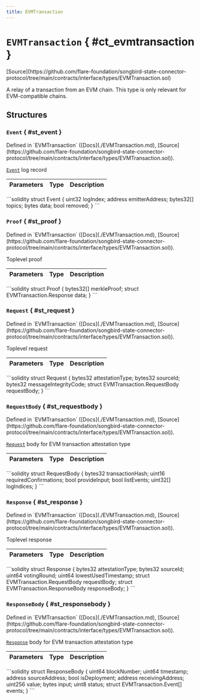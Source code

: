 ```yaml
---
title: EVMTransaction
---
```


<!-- This is an autogenerated file. Do not edit! -->

# `EVMTransaction` { #ct_evmtransaction }

<div class="api-node-source" markdown>
[Source](https://github.com/flare-foundation/songbird-state-connector-protocol/tree/main/contracts/interface/types/EVMTransaction.sol)
</div>

<div class="api-node-internal" markdown>

A relay of a transaction from an EVM chain.
This type is only relevant for EVM-compatible chains.

</div>

<div class="api-node-type" markdown>

## Structures

<div class="api-node" markdown>

### `Event` { #st_event }

<div class="api-node-source" markdown>
Defined in `EVMTransaction` ([Docs](./EVMTransaction.md), [Source](https://github.com/flare-foundation/songbird-state-connector-protocol/tree/main/contracts/interface/types/EVMTransaction.sol)).
</div>

<div class="api-node-internal" markdown>

[`Event`](#st_event) log record

| Parameters | Type | Description |
| ---------- | ---- | ----------- |

</div>
```solidity
struct Event {
  uint32 logIndex;
  address emitterAddress;
  bytes32[] topics;
  bytes data;
  bool removed;
}
```

</div>

<div class="api-node" markdown>

### `Proof` { #st_proof }

<div class="api-node-source" markdown>
Defined in `EVMTransaction` ([Docs](./EVMTransaction.md), [Source](https://github.com/flare-foundation/songbird-state-connector-protocol/tree/main/contracts/interface/types/EVMTransaction.sol)).
</div>

<div class="api-node-internal" markdown>

Toplevel proof

| Parameters | Type | Description |
| ---------- | ---- | ----------- |

</div>
```solidity
struct Proof {
  bytes32[] merkleProof;
  struct EVMTransaction.Response data;
}
```

</div>

<div class="api-node" markdown>

### `Request` { #st_request }

<div class="api-node-source" markdown>
Defined in `EVMTransaction` ([Docs](./EVMTransaction.md), [Source](https://github.com/flare-foundation/songbird-state-connector-protocol/tree/main/contracts/interface/types/EVMTransaction.sol)).
</div>

<div class="api-node-internal" markdown>

Toplevel request

| Parameters | Type | Description |
| ---------- | ---- | ----------- |

</div>
```solidity
struct Request {
  bytes32 attestationType;
  bytes32 sourceId;
  bytes32 messageIntegrityCode;
  struct EVMTransaction.RequestBody requestBody;
}
```

</div>

<div class="api-node" markdown>

### `RequestBody` { #st_requestbody }

<div class="api-node-source" markdown>
Defined in `EVMTransaction` ([Docs](./EVMTransaction.md), [Source](https://github.com/flare-foundation/songbird-state-connector-protocol/tree/main/contracts/interface/types/EVMTransaction.sol)).
</div>

<div class="api-node-internal" markdown>

[`Request`](#st_request) body for EVM transaction attestation type

| Parameters | Type | Description |
| ---------- | ---- | ----------- |

</div>
```solidity
struct RequestBody {
  bytes32 transactionHash;
  uint16 requiredConfirmations;
  bool provideInput;
  bool listEvents;
  uint32[] logIndices;
}
```

</div>

<div class="api-node" markdown>

### `Response` { #st_response }

<div class="api-node-source" markdown>
Defined in `EVMTransaction` ([Docs](./EVMTransaction.md), [Source](https://github.com/flare-foundation/songbird-state-connector-protocol/tree/main/contracts/interface/types/EVMTransaction.sol)).
</div>

<div class="api-node-internal" markdown>

Toplevel response

| Parameters | Type | Description |
| ---------- | ---- | ----------- |

</div>
```solidity
struct Response {
  bytes32 attestationType;
  bytes32 sourceId;
  uint64 votingRound;
  uint64 lowestUsedTimestamp;
  struct EVMTransaction.RequestBody requestBody;
  struct EVMTransaction.ResponseBody responseBody;
}
```

</div>

<div class="api-node" markdown>

### `ResponseBody` { #st_responsebody }

<div class="api-node-source" markdown>
Defined in `EVMTransaction` ([Docs](./EVMTransaction.md), [Source](https://github.com/flare-foundation/songbird-state-connector-protocol/tree/main/contracts/interface/types/EVMTransaction.sol)).
</div>

<div class="api-node-internal" markdown>

[`Response`](#st_response) body for EVM transaction attestation type

| Parameters | Type | Description |
| ---------- | ---- | ----------- |

</div>
```solidity
struct ResponseBody {
  uint64 blockNumber;
  uint64 timestamp;
  address sourceAddress;
  bool isDeployment;
  address receivingAddress;
  uint256 value;
  bytes input;
  uint8 status;
  struct EVMTransaction.Event[] events;
}
```

</div>

</div>

